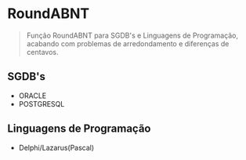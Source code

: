 # RoundABNT
>Função RoundABNT para SGDB's e Linguagens de Programação, acabando com problemas de arredondamento e diferenças de centavos.

## SGDB's
- ORACLE
- POSTGRESQL

## Linguagens de Programação
- Delphi/Lazarus(Pascal)
